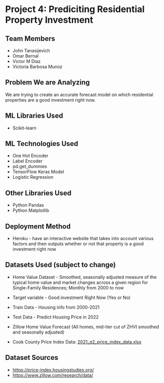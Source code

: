 # Project 4: Prediciting Residential Property Investment
## Team Members
* John Tanasijevich
* Omar Bernal
* Victor M Diaz
* Victoria Barbosa Munoz
## Problem We are Analyzing
We are trying to create an accurate forecast model on which residential properties are a good investment right now.
## ML Libraries Used
* Scikit-learn
## ML Technologies Used
* One Hot Encoder
* Label Encoder
* pd.get_dummies
* TensorFlow Keras Model
* Logistic Regression
## Other Libraries Used
* Python Pandas
* Python Matplotlib
## Deployment Method
* Heroku - have an interactive website that takes into account various factors and then outputs whether or not that property is a good investment right now

## Datasets Used (subject to change)
* Home Value Dataset - Smoothed, seasonally adjusted measure of the typical home value and market changes across a given region for Single-Family Residences; Monthly from 2000 to now
* Target variable - Good investment Right Now (Yes or No)
* Train Data - Housing info from 2000-2021
* Test Data - Predict Housing Price in 2022 

* Zillow Home Value Forecast (All homes, mid-tier cut of ZHVI smoothed and seasonally adjusted)

* Cook County Price Index Data: 
[2021_q2_price_index_data.xlsx](https://github.com/tanasijevich/project4/files/8403066/2021_q2_price_index_data.xlsx)
## Dataset Sources
* https://price-index.housingstudies.org/
* https://www.zillow.com/research/data/
